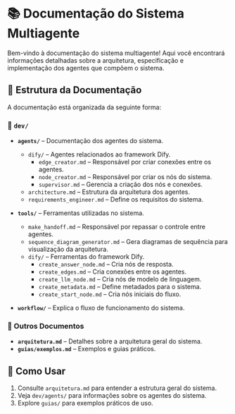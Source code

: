 # 📚 Documentação do Sistema Multiagente

Bem-vindo à documentação do sistema multiagente! Aqui você encontrará informações detalhadas sobre a arquitetura, especificação e implementação dos agentes que compõem o sistema.

## 📂 Estrutura da Documentação

A documentação está organizada da seguinte forma:

### 📌 `dev/`

- **`agents/`** – Documentação dos agentes do sistema.
  - `dify/` – Agentes relacionados ao framework Dify.
    - `edge_creator.md` – Responsável por criar conexões entre os agentes.
    - `node_creator.md` – Responsável por criar os nós do sistema.
    - `supervisor.md` – Gerencia a criação dos nós e conexões.
  - `architecture.md` – Estrutura da arquitetura dos agentes.
  - `requirements_engineer.md` – Define os requisitos do sistema.

- **`tools/`** – Ferramentas utilizadas no sistema.
  - `make_handoff.md` – Responsável por repassar o controle entre agentes.
  - `sequence_diagram_generator.md` – Gera diagramas de sequência para visualização da arquitetura.
  - `dify/` – Ferramentas do framework Dify.
    - `create_answer_node.md` – Cria nós de resposta.
    - `create_edges.md` – Cria conexões entre os agentes.
    - `create_llm_node.md` – Cria nós de modelo de linguagem.
    - `create_metadata.md` – Define metadados para o sistema.
    - `create_start_node.md` – Cria nós iniciais do fluxo.
    

- **`workflow/`** – Explica o fluxo de funcionamento do sistema.

### 📖 Outros Documentos
- **`arquitetura.md`** – Detalhes sobre a arquitetura geral do sistema.
- **`guias/exemplos.md`** – Exemplos e guias práticos.

## 🚀 Como Usar
1. Consulte `arquitetura.md` para entender a estrutura geral do sistema.
2. Veja `dev/agents/` para informações sobre os agentes do sistema.
3. Explore `guias/` para exemplos práticos de uso.
